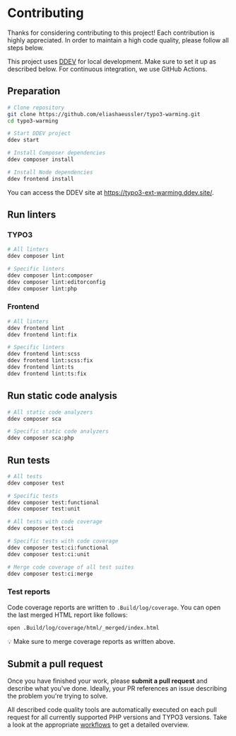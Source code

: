 # Contributing

Thanks for considering contributing to this project! Each contribution is
highly appreciated. In order to maintain a high code quality, please follow
all steps below.

This project uses [DDEV][1] for local development. Make sure to set it up as
described below. For continuous integration, we use GitHub Actions.

## Preparation

```bash
# Clone repository
git clone https://github.com/eliashaeussler/typo3-warming.git
cd typo3-warming

# Start DDEV project
ddev start

# Install Composer dependencies
ddev composer install

# Install Node dependencies
ddev frontend install
```

You can access the DDEV site at <https://typo3-ext-warming.ddev.site/>.

## Run linters

### TYPO3

```bash
# All linters
ddev composer lint

# Specific linters
ddev composer lint:composer
ddev composer lint:editorconfig
ddev composer lint:php
```

### Frontend

```bash
# All linters
ddev frontend lint
ddev frontend lint:fix

# Specific linters
ddev frontend lint:scss
ddev frontend lint:scss:fix
ddev frontend lint:ts
ddev frontend lint:ts:fix
```

## Run static code analysis

```bash
# All static code analyzers
ddev composer sca

# Specific static code analyzers
ddev composer sca:php
```

## Run tests

```bash
# All tests
ddev composer test

# Specific tests
ddev composer test:functional
ddev composer test:unit

# All tests with code coverage
ddev composer test:ci

# Specific tests with code coverage
ddev composer test:ci:functional
ddev composer test:ci:unit

# Merge code coverage of all test suites
ddev composer test:ci:merge
```

### Test reports

Code coverage reports are written to `.Build/log/coverage`. You can open the
last merged HTML report like follows:

```bash
open .Build/log/coverage/html/_merged/index.html
```

:bulb: Make sure to merge coverage reports as written above.

## Submit a pull request

Once you have finished your work, please **submit a pull request** and describe
what you've done. Ideally, your PR references an issue describing the problem
you're trying to solve.

All described code quality tools are automatically executed on each pull request
for all currently supported PHP versions and TYPO3 versions. Take a look at the
appropriate [workflows][2] to get a detailed overview.

[1]: https://ddev.readthedocs.io/en/stable/
[2]: .github/workflows
